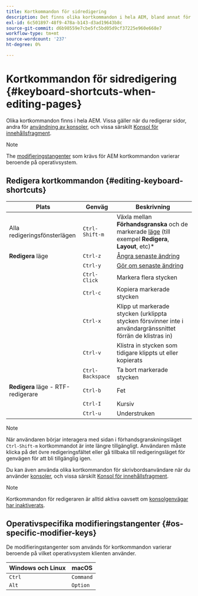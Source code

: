 ```yaml
---
title: Kortkommandon för sidredigering
description: Det finns olika kortkommandon i hela AEM, bland annat för sidredigering
exl-id: 6c501897-48f9-478a-b143-d3ad19643b8c
source-git-commit: d6b98559e7cbe5fc5bd05d9cf37225e960e668e7
workflow-type: tm+mt
source-wordcount: '237'
ht-degree: 0%

---
```


# Kortkommandon för sidredigering {#keyboard-shortcuts-when-editing-pages}

Olika kortkommandon finns i hela AEM. Vissa gäller när du redigerar sidor, andra för [användning av konsoler](/help/sites-cloud/authoring/getting-started/keyboard-shortcuts.md), och vissa särskilt [Konsol för innehållsfragment](/help/sites-cloud/administering/content-fragments/keyboard-shortcuts.md).

>[!NOTE]
>
>The [modifieringstangenter](#os-specific-modifier-keys) som krävs för AEM kortkommandon varierar beroende på operativsystem.

## Redigera kortkommandon {#editing-keyboard-shortcuts}

| Plats | Genväg | Beskrivning |
|---|---|---|
| Alla redigeringsfönsterlägen | `Ctrl-Shift-m` | Växla mellan **Förhandsgranska** och de markerade [läge](/help/sites-cloud/authoring/fundamentals/environment-tools.md#page-modes)</a> (till exempel **Redigera**, **Layout**, etc)* |
| **Redigera** läge | `Ctrl-z` | [Ångra senaste ändring](/help/sites-cloud/authoring/fundamentals/editing-content.md#undoing-and-redoing-page-edits) |
|  | `Ctrl-y` | [Gör om senaste ändring](/help/sites-cloud/authoring/fundamentals/editing-content.md#undoing-and-redoing-page-edits) |
|  | `Ctrl-Click` | Markera flera stycken |
|  | `Ctrl-c` | Kopiera markerade stycken |
|  | `Ctrl-x` | Klipp ut markerade stycken (urklippta stycken försvinner inte i användargränssnittet förrän de klistras in) |
|  | `Ctrl-v` | Klistra in stycken som tidigare klippts ut eller kopierats |
|  | `Ctrl-Backspace` | Ta bort markerade stycken |
| **Redigera** läge - RTF-redigerare | `Ctrl-b` | Fet |
|  | `Ctrl-I` | Kursiv |
|  | `Ctrl-u` | Understruken |

>[!NOTE]
>
>När användaren börjar interagera med sidan i förhandsgranskningsläget `Ctrl-Shift-m` kortkommandot är inte längre tillgängligt. Användaren måste klicka på det övre redigeringsfältet eller gå tillbaka till redigeringsläget för genvägen för att bli tillgänglig igen.

Du kan även använda olika kortkommandon för skrivbordsanvändare när du använder [konsoler](/help/sites-cloud/authoring/getting-started/keyboard-shortcuts.md), och vissa särskilt [Konsol för innehållsfragment](/help/sites-cloud/administering/content-fragments/keyboard-shortcuts.md).

>[!NOTE]
>
>Kortkommandon för redigeraren är alltid aktiva oavsett om [konsolgenvägar har inaktiverats](/help/sites-cloud/authoring/getting-started/keyboard-shortcuts.md#deactivating-keyboard-shortcuts).

## Operativspecifika modifieringstangenter {#os-specific-modifier-keys}

De modifieringstangenter som används för kortkommandon varierar beroende på vilket operativsystem klienten använder.

| Windows och Linux | macOS |
|---|---|
| `Ctrl` | `Command` |
| `Alt` | `Option` |
